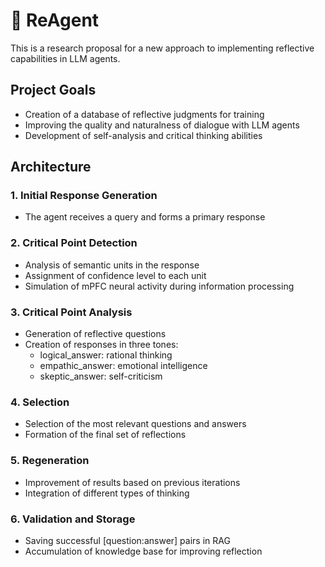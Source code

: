 # 🤔 ReAgent
This is a research proposal for a new approach to implementing reflective capabilities in LLM agents.

## Project Goals

- Creation of a database of reflective judgments for training
- Improving the quality and naturalness of dialogue with LLM agents
- Development of self-analysis and critical thinking abilities

## Architecture

### 1. Initial Response Generation
- The agent receives a query and forms a primary response

### 2. Critical Point Detection
- Analysis of semantic units in the response
- Assignment of confidence level to each unit
- Simulation of mPFC neural activity during information processing

### 3. Critical Point Analysis
- Generation of reflective questions
- Creation of responses in three tones:
  * logical_answer: rational thinking
  * empathic_answer: emotional intelligence
  * skeptic_answer: self-criticism

### 4. Selection
- Selection of the most relevant questions and answers
- Formation of the final set of reflections

### 5. Regeneration
- Improvement of results based on previous iterations
- Integration of different types of thinking

### 6. Validation and Storage
- Saving successful [question:answer] pairs in RAG
- Accumulation of knowledge base for improving reflection 

